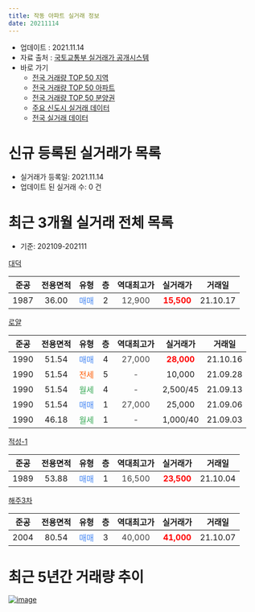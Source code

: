 ```yaml
---
title: 작동 아파트 실거래 정보
date: 20211114
---
```


* 업데이트 : 2021.11.14
* 자료 출처 : [국토교통부 실거래가 공개시스템](http://rt.molit.go.kr)
* 바로 가기
    * [전국 거래량 TOP 50 지역](https://apt-info.github.io/apt-trade-info/tr)
    * [전국 거래량 TOP 50 아파트](https://apt-info.github.io/apt-trade-info/ta)
    * [전국 거래량 TOP 50 분양권](https://apt-info.github.io/apt-trade-info/tb)
    * [주요 신도시 실거래 데이터](https://apt-info.github.io/apt-trade-info/newtown)
    * [전국 실거래 데이터](https://apt-info.github.io/apt-trade-info/all)



<script async src="https://pagead2.googlesyndication.com/pagead/js/adsbygoogle.js"></script>
<!-- 기본광고 -->
<ins class="adsbygoogle"
     style="display:block"
     data-ad-client="ca-pub-1142216861245946"
     data-ad-slot="4805727019"
     data-ad-format="auto"
     data-full-width-responsive="true"></ins>
<script>
     (adsbygoogle = window.adsbygoogle || []).push({});
</script>


# 신규 등록된 실거래가 목록

* 실거래가 등록일: 2021.11.14
* 업데이트 된 실거래 수: 0 건




<script async src="https://pagead2.googlesyndication.com/pagead/js/adsbygoogle.js"></script>
<!-- 기본광고 -->
<ins class="adsbygoogle"
     style="display:block"
     data-ad-client="ca-pub-1142216861245946"
     data-ad-slot="4805727019"
     data-ad-format="auto"
     data-full-width-responsive="true"></ins>
<script>
     (adsbygoogle = window.adsbygoogle || []).push({});
</script>


# 최근 3개월 실거래 전체 목록
* 기준: 202109-202111


[대덕](https://search.naver.com/search.naver?query=%EB%8C%80%EB%8D%95)

|준공|전용면적|유형|층|역대최고가|실거래가|거래일|
|:---:|:---:|:---:|:---:|:---:|:---:|:---:|
|1987|36.00|<span style="color:#4285F3">매매</span>|2|<span style="color:#444444">12,900</span>|<b><span style="color:#FF0000">15,500</span></b>|21.10.17|

[로얄](https://search.naver.com/search.naver?query=%EB%A1%9C%EC%96%84)

|준공|전용면적|유형|층|역대최고가|실거래가|거래일|
|:---:|:---:|:---:|:---:|:---:|:---:|:---:|
|1990|51.54|<span style="color:#4285F3">매매</span>|4|<span style="color:#444444">27,000</span>|<b><span style="color:#FF0000">28,000</span></b>|21.10.16|
|1990|51.54|<span style="color:#FF5A00">전세</span>|5|<span style="color:#444444">-</span>|10,000|21.09.28|
|1990|51.54|<span style="color:#34A853">월세</span>|4|<span style="color:#444444">-</span>|2,500/45|21.09.13|
|1990|51.54|<span style="color:#4285F3">매매</span>|1|<span style="color:#444444">27,000</span>|25,000|21.09.06|
|1990|46.18|<span style="color:#34A853">월세</span>|1|<span style="color:#444444">-</span>|1,000/40|21.09.03|

[적성-1](https://search.naver.com/search.naver?query=%EC%A0%81%EC%84%B1-1)

|준공|전용면적|유형|층|역대최고가|실거래가|거래일|
|:---:|:---:|:---:|:---:|:---:|:---:|:---:|
|1989|53.88|<span style="color:#4285F3">매매</span>|1|<span style="color:#444444">16,500</span>|<b><span style="color:#FF0000">23,500</span></b>|21.10.04|

[해주3차](https://search.naver.com/search.naver?query=%ED%95%B4%EC%A3%BC3%EC%B0%A8)

|준공|전용면적|유형|층|역대최고가|실거래가|거래일|
|:---:|:---:|:---:|:---:|:---:|:---:|:---:|
|2004|80.54|<span style="color:#4285F3">매매</span>|3|<span style="color:#444444">40,000</span>|<b><span style="color:#FF0000">41,000</span></b>|21.10.07|



<script async src="https://pagead2.googlesyndication.com/pagead/js/adsbygoogle.js"></script>
<!-- 기본광고 -->
<ins class="adsbygoogle"
     style="display:block"
     data-ad-client="ca-pub-1142216861245946"
     data-ad-slot="4805727019"
     data-ad-format="auto"
     data-full-width-responsive="true"></ins>
<script>
     (adsbygoogle = window.adsbygoogle || []).push({});
</script>


# 최근 5년간 거래량 추이


<div style="width:100%;">
    <canvas id="deal_progress" height="200"></canvas>
</div>

<script>
new Chart(document.getElementById("deal_progress"), {
    type: 'line',
    data: {
        labels: ['16.01','16.02','16.03','16.04','16.05','16.06','16.07','16.08','16.09','16.10','16.11','16.12','17.01','17.02','17.03','17.04','17.05','17.06','17.07','17.08','17.09','17.10','17.11','17.12','18.01','18.02','18.03','18.04','18.05','18.06','18.07','18.08','18.09','18.10','18.11','18.12','19.01','19.02','19.03','19.04','19.05','19.06','19.07','19.08','19.09','19.10','19.11','19.12','20.01','20.02','20.03','20.04','20.05','20.06','20.07','20.08','20.09','20.10','20.11','20.12','21.01','21.02','21.03','21.04','21.05','21.06','21.07','21.08','21.09','21.10'],
        datasets: [{
            label: '매매/분양권',
            data: [1,4,7,2,4,4,4,2,6,5,5,2,1,3,4,5,3,3,8,5,5,2,3,1,2,1,3,7,5,4,3,2,5,4,0,0,1,1,2,2,2,5,2,2,2,2,2,3,5,10,8,12,4,4,3,0,2,2,2,8,5,10,8,6,8,6,3,4,1,4],
            borderColor: "rgba(66, 133, 243, 1)",
            backgroundColor: "rgba(66, 133, 243, 0.05)",
            borderWidth: 1,
            pointRadius: 0,
            fill: false,
            lineTension: 0
        },{
            label: '전/월세',
            data: [2,2,1,1,1,2,0,1,2,4,0,2,5,6,2,2,3,2,2,3,9,1,0,3,2,3,2,3,7,1,2,2,4,7,1,1,0,1,5,3,4,3,3,1,2,1,1,3,1,2,1,5,2,2,2,2,2,4,2,3,2,9,4,6,5,12,9,8,3,0],
            borderColor: "rgba(255, 90, 0, 1)",
            backgroundColor: "rgba(255, 90, 0, 0.05)",
            borderWidth: 1,
            pointRadius: 0,
            fill: false,
            lineTension: 0
        },{
            label: '합계',
            data: [3,6,8,3,5,6,4,3,8,9,5,4,6,9,6,7,6,5,10,8,14,3,3,4,4,4,5,10,12,5,5,4,9,11,1,1,1,2,7,5,6,8,5,3,4,3,3,6,6,12,9,17,6,6,5,2,4,6,4,11,7,19,12,12,13,18,12,12,4,4],
            borderColor: "rgba(0, 0, 0, 1)",
            backgroundColor: "rgba(0, 0, 0, 0.03)",
            borderWidth: 0.1,
            pointRadius: 0,
            fill: true,
            lineTension: 0
        }
        ]
    },
    options: {
        responsive: true,
        title: {
            display: false
        },
        tooltips: {
            mode: 'index',
            intersect: false
        },
        hover: {
            mode: 'nearest',
            intersect: true
        },
        scales: {
            xAxes: [{
                display: true,
                scaleLabel: {
                    display: true,
                    labelString: '년/월'
                }
            }],
            yAxes: [{
                display: true,
                ticks: {
                    suggestedMin: 0,
                },
                scaleLabel: {
                    display: true,
                    labelString: '실거래 수'
                }
            }]
        }
    }
});

</script>


[![image](https://apt-info.github.io/images/2020-01-03-apt-trade-info/1024x500.png)](https://play.google.com/store/apps/details?id=com.aptinfo.apttradeinfo)

